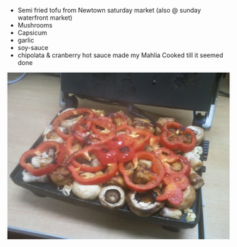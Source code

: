 - Semi fried tofu from Newtown saturday market (also @ sunday waterfront market)
- Mushrooms
- Capsicum
- garlic
- soy-sauce
- chipolata & cranberry hot sauce made my Mahlia
Cooked till it seemed done

![](tofufun.jpg?raw=true)
